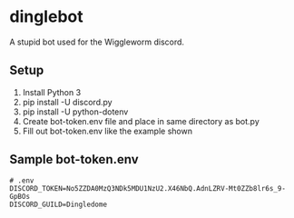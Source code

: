 # dinglebot
A stupid bot used for the Wiggleworm discord.

## Setup
1. Install Python 3
2. pip install -U discord.py
3. pip install -U python-dotenv
4. Create bot-token.env file and place in same directory as bot.py
5. Fill out bot-token.env like the example shown

## Sample bot-token.env
    # .env
    DISCORD_TOKEN=No5ZZDA0MzQ3NDk5MDU1NzU2.X46NbQ.AdnLZRV-Mt0ZZb8lr6s_9-GpBOs
    DISCORD_GUILD=Dingledome

